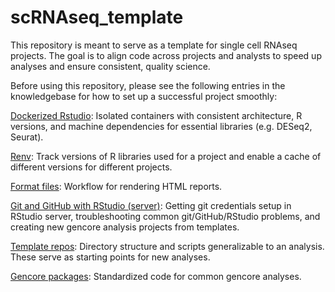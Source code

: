 # scRNAseq_template

This repository is meant to serve as a template for single cell RNAseq projects. The goal is to align code across projects and analysts to speed up analyses and ensure consistent, quality science.

Before using this repository, please see the following entries in the knowledgebase for how to set up a successful project smoothly:

[Dockerized Rstudio](https://github.com/yerkes-gencore/knowledgebase/blob/main/Project_management_and_reproducibility/Dockerized_Rstudio.md): Isolated containers with consistent architecture, R versions, and machine dependencies for essential libraries (e.g. DESeq2, Seurat).

[Renv](https://github.com/yerkes-gencore/knowledgebase/blob/main/Project_management_and_reproducibility/Renv.md): Track versions of R libraries used for a project and enable a cache of different versions for different projects.

[Format files](https://github.com/yerkes-gencore/knowledgebase/blob/main/Project_management_and_reproducibility/Format_files.md): Workflow for rendering HTML reports.

[Git and GitHub with RStudio (server)](https://github.com/yerkes-gencore/knowledgebase/blob/main/Project_management_and_reproducibility/git_and_github_with_rstudio.md): Getting git credentials setup in RStudio server, troubleshooting common git/GitHub/RStudio problems, and creating new gencore analysis projects from templates.

[Template repos](https://github.com/yerkes-gencore/knowledgebase/blob/main/Project_management_and_reproducibility/template_repos.md): Directory structure and scripts generalizable to an analysis. These serve as starting points for new analyses. 

[Gencore packages](https://github.com/yerkes-gencore/knowledgebase/blob/main/Project_management_and_reproducibility/gencore_packages.md): Standardized code for common gencore analyses.
